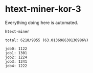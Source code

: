 # htext-miner-kor-3

Everything doing here is automated.

```
htext-miner

total: 6210/9855 (63.013698630136986%)

job0: 1122
job1: 1301
job2: 1224
job3: 1341
job4: 1222
```